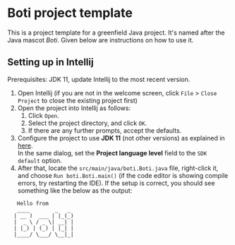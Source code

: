 # Boti project template

This is a project template for a greenfield Java project. It's named after the Java mascot _Boti_. Given below are instructions on how to use it.

## Setting up in Intellij

Prerequisites: JDK 11, update Intellij to the most recent version.

1. Open Intellij (if you are not in the welcome screen, click `File` > `Close Project` to close the existing project first)
1. Open the project into Intellij as follows:
   1. Click `Open`.
   1. Select the project directory, and click `OK`.
   1. If there are any further prompts, accept the defaults.
1. Configure the project to use **JDK 11** (not other versions) as explained in [here](https://www.jetbrains.com/help/idea/sdk.html#set-up-jdk).<br>
   In the same dialog, set the **Project language level** field to the `SDK default` option.
3. After that, locate the `src/main/java/boti.Boti.java` file, right-click it, and choose `Run boti.Boti.main()` (if the code editor is showing compile errors, try restarting the IDE). If the setup is correct, you should see something like the below as the output:
```   
   Hello from
   ____        _   _
  | __ )  ___ | |_(_)
  |  _ \ / _ \| __| |
  | |_) | (_) | |_| |
  |____/ \___/ \__|_|
                     
```   
